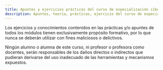 ```yaml
---
title: Apuntes y ejercicios prácticas del curso de especialización ciberseguridad
description: Apuntes, teoría, prácticas, ejercicio del curso de especialización de ciberseguridad. IES severo ochoa Elche. Hacking ético. incidentes de seguridad, puesta en producción segura.
---
```


Los ejercicios y conocimientos contenidos en las prácticas y/o apuntes de 
todos los módulos tienen exclusivamente propósito formativo, por lo que 
nunca se deberán utilizar con fines maliciosos o delictivos.

Ningún alumno o alumna de este curso, ni profesor o profesora como 
docentes, serán responsables de los daños directos o indirectos que 
pudieran derivarse del uso inadecuado de las herramientas y mecanismos 
expuestos.